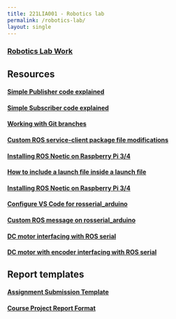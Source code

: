 ```yaml
---
title: 221LIA001 - Robotics lab
permalink: /robotics-lab/
layout: single
---
```


### <a href="https://jim79.github.io/robotics-lab-work">Robotics Lab Work</a>

## Resources
#### <a href="https://jim79.github.io/ros-simple-publisher">Simple Publisher code explained</a>
#### <a href="https://jim79.github.io/ros-simple-subscriber">Simple Subscriber code explained</a>
#### <a href="https://jim79.github.io/working-with-git-branches">Working with Git branches</a>
#### <a href="https://jim79.github.io/ros-service-client-cmake-package-modifications">Custom ROS service-client package file modifications</a>
#### <a href="https://jim79.github.io/ros-noetic-install-raspberrypi">Installing ROS Noetic on Raspberry Pi 3/4</a>
#### <a href="https://jim79.github.io/include-a-launch-file-inside-a-launch-file">How to include a launch file inside a launch file</a>
#### <a href="https://jim79.github.io/ros-noetic-install-raspberrypi">Installing ROS Noetic on Raspberry Pi 3/4</a>
#### <a href="https://jim79.github.io/rosserial-arduino-vscode">Configure VS Code for rosserial_arduino</a>
#### <a href="https://jim79.github.io/custom-ros-messages-on-rosserial_arduino">Custom ROS message on rosserial_arduino</a>
#### <a href="https://jim79.github.io/dc-motor-interfacing-with-ros-serial">DC motor interfacing with ROS serial</a>
#### <a href="https://jim79.github.io/dc-motor-with-encoder-interfacing-with-ros-serial">DC motor with encoder interfacing with ROS serial</a>

## Report templates
#### <a href="https://jim79.github.io/assignment-template">Assignment Submission Template</a>
#### <a href="https://jim79.github.io/cp-report-template">Course Project Report Format</a>